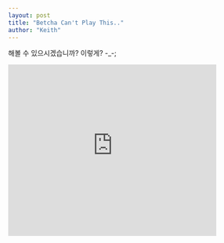 ```yaml
---
layout: post
title: "Betcha Can't Play This.."
author: "Keith"
---
```


해볼 수 있으시겠습니까? 이렇게? -_-;

<iframe src="https://www.youtube.com/embed/xkpZ645ztl0" width="425" height="350" frameborder="" allowfullscreen></iframe>

